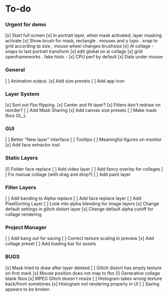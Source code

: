 # To-do
### Urgent for demo

  [x] Start full screen
  [x] In portrait layer, when mask activated, layer masking activate
  [x] Show brush for mask, rectangle . mousex and y tzpo . snap to grid according tp size , mouse wheel changes brushsize
  [x] AI collage - snaps to last portrait transform
  [x] edit global on ai collage 
  [x] grid openframeworks . fake histo - 
  [x] CPU perf by default 
  [x] Data under mouse

### General
  [ ] Animation output.
  [x] Add size presets
  [ ] Add app icon

### Layer System
  [x] Sort out Fbo flipping.
  [x] Center and fit layer?
  [x] Filters don't redraw on reorder?
  [ ] Add Mask Sharing
  [x] Add canvas size presets
  [ ] Make mask fbos GL_L

### GUI
  [ ] Better "New layer" interface
  [ ] Tooltips
  [ ] Meaningful figures on monitor
  [x] Add face extractor tool

### Static Layers
  [!] Folder face replace
  [ ] Add video layer
  [ ] Add fancy overlay for collages
  [ ] Fix manual collage (with drag and drop?)
  [ ] Add paint layer


### Filter Layers
  [ ] Add banding to Alpha replace
  [ ] Add face replace layer
  [ ] Add PixelSorting Layer
  [ ] Look into alpha blending for image layers
  [x] Change default settings in glitch distort layer
  [x] Change default alpha cutoff for collage rendering
 
### Project Manager
  [ ] Add bang out for saving
  [ ] Correct texture scaling in preview
  [x] Add collage preset
  [ ] Add loading bar for assets
 
 ### BUGS
  [x] Mask tried to draw after layer deleted
  [ ] Glitch distort has empty texture on first mark
  [x] Mouse position does not map to fbo
  [!] Generative collage blank fbos
  [x] MPEG Glitch doesn't resize
  [ ] Histogram takes wrong texture back/front sometimes
  [x] Histogram not rendering properly in UI
  [ ] Saving appears to be broken
 